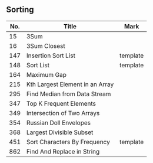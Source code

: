 ## Sorting
| No. | Title                           | Mark     |
|-----|---------------------------------|----------|
| 15  | 3Sum                            |          |
| 16  | 3Sum Closest                    |          |
| 147 | Insertion Sort List             | template |
| 148 | Sort List                       | template |
| 164 | Maximum Gap                     |          |
| 215 | Kth Largest Element in an Array |          |
| 295 | Find Median from Data Stream    |          |
| 347 | Top K Frequent Elements         |          |
| 349 | Intersection of Two Arrays      |          |
| 354 | Russian Doll Envelopes          |          |
| 368 | Largest Divisible Subset        |          |
| 451 | Sort Characters By Frequency    | template |
| 862 | Find And Replace in String      |          |
